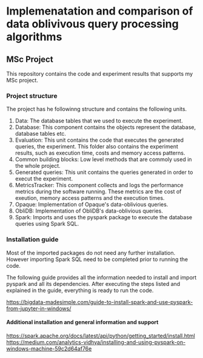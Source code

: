 # Implemenatation and comparison of data oblivivous query processing algorithms
## MSc Project

This repository contains the code and experiment results that supports my MSc project.

### Project structure
The project has he followinng structure and contains the following units.

1. Data: The database tables that we used to execute the experiment.
2. Database: This component contains the objects represent the database, database tables etc.
3. Evaluation: This unit contains the code that executes the generated queries, the experiment. This folder also contains the experiment results, such as execution time, costs and memory access patterns.
4. Common building blocks: Low level methods that are commoly used in the whole project.
5. Generated queries: This unit contains the queries generated in order to execut the experiment.
6. MetricsTracker: This component collects and logs the performance metrics during the software running. These metrics are the cost of exeution, memory access patterns and the execution times.
7. Opaque: Implementation of Opaque's data-oblivious queries.
8. ObliDB: Implementation of ObliDB's data-oblivious queries.
9. Spark: Imports and uses the pyspark package to execute the database queries using Spark SQL.

### Installation guide
Most of the imported packages do not need any further installation. However importing Spark SQL need to be completed prior to running the code.

The following guide provides all the information needed to install and import pyspark and all its dependencies. After executing the steps listed and explained in the guide, everything is ready to run the code. 

https://bigdata-madesimple.com/guide-to-install-spark-and-use-pyspark-from-jupyter-in-windows/

#### Additional installation and general information and support
https://spark.apache.org/docs/latest/api/python/getting_started/install.html
https://medium.com/analytics-vidhya/installing-and-using-pyspark-on-windows-machine-59c2d64af76e
